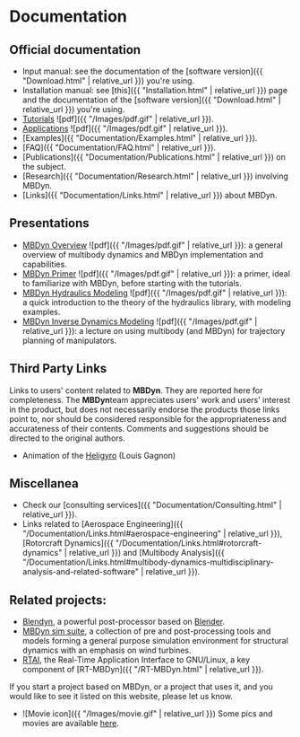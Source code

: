 ---
---

# Documentation

## Official documentation
* Input manual: see the documentation of the 
  [software version]({{ "Download.html" | relative_url }}) you're using. 
* Installation manual: see [this]({{ "Installation.html" | relative_url }}) 
  page and the documentation of the 
  [software version]({{ "Download.html" | relative_url }}) you're using. 
* [Tutorials](https://github.com/mmorandi/MBDyn-web/raw/main/userfiles/documents/tutorials.pdf)
  ![pdf]({{ "/Images/pdf.gif" | relative_url }}).  
* [Applications](https://github.com/mmorandi/MBDyn-web/raw/main/userfiles/documents/applications.pdf)
  ![pdf]({{ "/Images/pdf.gif" | relative_url }}).  
* [Examples]({{ "Documentation/Examples.html" | relative_url }}). 
* [FAQ]({{ "Documentation/FAQ.html" | relative_url }}). 
* [Publications]({{ "Documentation/Publications.html" | relative_url }}) on the subject. 
* [Research]({{ "Documentation/Research.html" | relative_url }}) involving MBDyn. 
* [Links]({{ "Documentation/Links.html" | relative_url }}) about MBDyn. 

## Presentations

* [MBDyn Overview](https://github.com/mmorandi/MBDyn-web/raw/main/userfiles/documents/presentations/MBDyn-Overview.pdf) ![pdf]({{ "/Images/pdf.gif" | relative_url }}): a general overview of multibody dynamics and MBDyn implementation and capabilities.
* [MBDyn Primer](https://github.com/mmorandi/MBDyn-web/raw/main/userfiles/documents/presentations/MBDyn-Primer.pdf) ![pdf]({{ "/Images/pdf.gif" | relative_url }}): a primer, ideal to familiarize with MBDyn, before starting with the tutorials.
* [MBDyn Hydraulics Modeling](https://github.com/mmorandi/MBDyn-web/raw/main/userfiles/documents/presentations/MBDyn-Hydr.pdf) ![pdf]({{ "/Images/pdf.gif" | relative_url }}): a quick introduction to the theory of the hydraulics library, with modeling examples.
* [MBDyn Inverse Dynamics Modeling](https://github.com/mmorandi/MBDyn-web/raw/main/userfiles/documents/presentations/MBDyn-InvDyn.pdf) ![pdf]({{ "/Images/pdf.gif" | relative_url }}): a lecture on using multibody (and MBDyn) for trajectory planning of manipulators.

## Third Party Links

Links to users' content related to **MBDyn**. 
They are reported here for completeness. The **MBDyn**team 
appreciates users' work and users' interest in the product, 
but does not necessarily endorse the products those links point to, 
nor should be considered responsible for the appropriateness and 
accurateness of their contents. Comments and suggestions should be 
directed to the original authors. 

* Animation of the [Heligyro](https://www.youtube.com/watch?v=x5n0OgskIMc) (Louis Gagnon)

## Miscellanea
* Check our [consulting services]({{ "Documentation/Consulting.html" | relative_url }}).
* Links related to [Aerospace Engineering]({{ "/Documentation/Links.html#aerospace-engineering" | relative_url }}), 
  [Rotorcraft Dynamics]({{ "/Documentation/Links.html#rotorcraft-dynamics" | relative_url }}) and
  [Multibody Analysis]({{ "/Documentation/Links.html#multibody-dynamics-multidisciplinary-analysis-and-related-software" | relative_url }}).

## Related projects: 
* [Blendyn](https://github.com/zanoni-mbdyn/blendyn), a powerful post-processor
  based on [Blender](https://www.blender.org/).
* [MBDyn sim suite](http://mbdynsimsuite.sourceforge.net/), a collection of pre and post-processing tools 
  and models forming a general purpose simulation environment for 
  structural dynamics with an emphasis on wind turbines. 
* [RTAI](https://www.rtai.org), the Real-Time Application Interface to GNU/Linux, a 
  key component of [RT-MBDyn]({{ "/RT-MBDyn.html" | relative_url }}). 

If you start a project based on MBDyn, or a project that uses it, and you would like to see it listed on this website, please let us know. 

* ![Movie icon]({{ "/Images/movie.gif" | relative_url }}) Some pics and movies are available [here](https://home.aero.polimi.it/masarati/Download/mbdyn/images/). 

